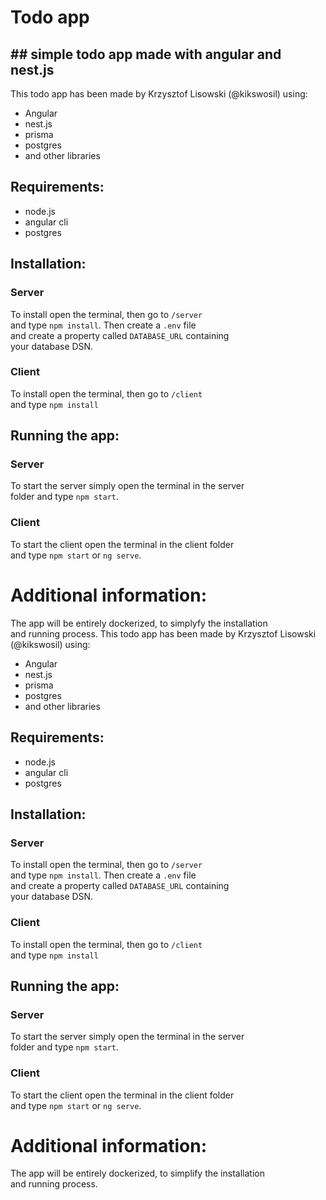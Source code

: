 # Todo app
## ## simple todo app made with angular and nest.js
This todo app has been made by Krzysztof Lisowski (@kikswosil) using:
- Angular
- nest.js
- prisma
- postgres
- and other libraries
## Requirements: 
- node.js
- angular cli
- postgres
## Installation:
### Server  
To install open the terminal, then go to `/server`  
and type `npm install`. Then create a `.env` file  
and create a property called `DATABASE_URL` containing  
your database DSN.
### Client
To install open the terminal, then go to `/client`  
and type `npm install`
## Running the app:
### Server
To start the server simply open the terminal in the server  
folder and type `npm start`.
### Client
To start the client open the terminal in the client folder  
and type `npm start` or `ng serve`.

# Additional information:
The app will be entirely dockerized, to simplyfy the installation  
and running process.
This todo app has been made by Krzysztof Lisowski (@kikswosil) using:
- Angular
- nest.js
- prisma
- postgres
- and other libraries
## Requirements: 
- node.js
- angular cli
- postgres
## Installation:
### Server  
To install open the terminal, then go to `/server`  
and type `npm install`. Then create a `.env` file  
and create a property called `DATABASE_URL` containing  
your database DSN.
### Client
To install open the terminal, then go to `/client`  
and type `npm install`
## Running the app:
### Server
To start the server simply open the terminal in the server  
folder and type `npm start`.
### Client
To start the client open the terminal in the client folder  
and type `npm start` or `ng serve`.

# Additional information:
The app will be entirely dockerized, to simplify the installation  
and running process.